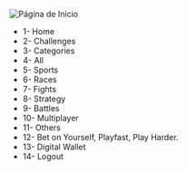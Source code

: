 ![Página de Inicio](https://i.ibb.co/hVT7gvB/PF.jpg)
- 1- Home
- 2- Challenges
- 3- Categories
- 4- All
- 5- Sports
- 6- Races
- 7- Fights
- 8- Strategy
- 9- Battles
- 10- Multiplayer
- 11- Others
- 12- Bet on Yourself, Playfast, Play Harder.
- 13- Digital Wallet
- 14- Logout
